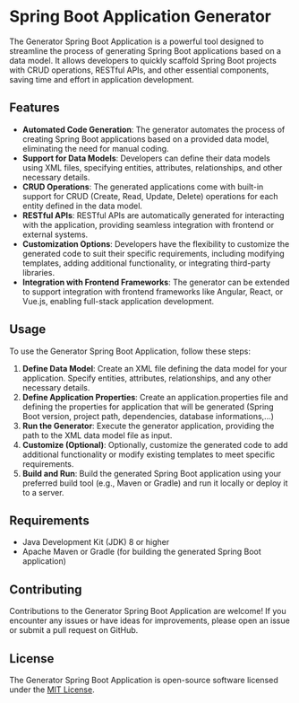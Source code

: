 # Spring Boot Application Generator

The Generator Spring Boot Application is a powerful tool designed to streamline the process of generating Spring Boot applications based on a data model. It allows developers to quickly scaffold Spring Boot projects with CRUD operations, RESTful APIs, and other essential components, saving time and effort in application development.

## Features

- **Automated Code Generation**: The generator automates the process of creating Spring Boot applications based on a provided data model, eliminating the need for manual coding.
- **Support for Data Models**: Developers can define their data models using XML files, specifying entities, attributes, relationships, and other necessary details.
- **CRUD Operations**: The generated applications come with built-in support for CRUD (Create, Read, Update, Delete) operations for each entity defined in the data model.
- **RESTful APIs**: RESTful APIs are automatically generated for interacting with the application, providing seamless integration with frontend or external systems.
- **Customization Options**: Developers have the flexibility to customize the generated code to suit their specific requirements, including modifying templates, adding additional functionality, or integrating third-party libraries.
- **Integration with Frontend Frameworks**: The generator can be extended to support integration with frontend frameworks like Angular, React, or Vue.js, enabling full-stack application development.

## Usage

To use the Generator Spring Boot Application, follow these steps:

1. **Define Data Model**: Create an XML file defining the data model for your application. Specify entities, attributes, relationships, and any other necessary details.
2. **Define Application Properties**: Create an application.properties file and defining the properties for application that will be generated (Spring Boot version, project path, dependencies, database informations,...)
3. **Run the Generator**: Execute the generator application, providing the path to the XML data model file as input.
4. **Customize (Optional)**: Optionally, customize the generated code to add additional functionality or modify existing templates to meet specific requirements.
5. **Build and Run**: Build the generated Spring Boot application using your preferred build tool (e.g., Maven or Gradle) and run it locally or deploy it to a server.

## Requirements

- Java Development Kit (JDK) 8 or higher
- Apache Maven or Gradle (for building the generated Spring Boot application)

## Contributing

Contributions to the Generator Spring Boot Application are welcome! If you encounter any issues or have ideas for improvements, please open an issue or submit a pull request on GitHub.

## License

The Generator Spring Boot Application is open-source software licensed under the [MIT License](LICENSE).
